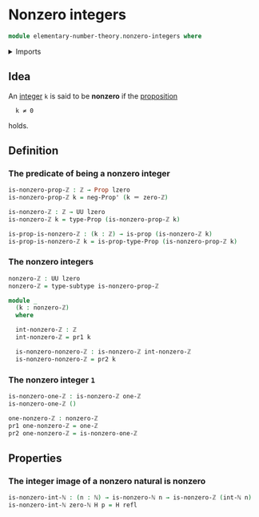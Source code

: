 # Nonzero integers

```agda
module elementary-number-theory.nonzero-integers where
```

<details><summary>Imports</summary>

```agda
open import elementary-number-theory.integers
open import elementary-number-theory.natural-numbers

open import foundation.coproduct-types
open import foundation.dependent-pair-types
open import foundation.identity-types
open import foundation.negation
open import foundation.propositions
open import foundation.subtypes
open import foundation.universe-levels
```

</details>

## Idea

An [integer](elementary-number-theory.integers.md) `k` is said to be **nonzero**
if the [proposition](foundation.propositions.md)

```text
  k ≠ 0
```

holds.

## Definition

### The predicate of being a nonzero integer

```agda
is-nonzero-prop-ℤ : ℤ → Prop lzero
is-nonzero-prop-ℤ k = neg-Prop' (k ＝ zero-ℤ)

is-nonzero-ℤ : ℤ → UU lzero
is-nonzero-ℤ k = type-Prop (is-nonzero-prop-ℤ k)

is-prop-is-nonzero-ℤ : (k : ℤ) → is-prop (is-nonzero-ℤ k)
is-prop-is-nonzero-ℤ k = is-prop-type-Prop (is-nonzero-prop-ℤ k)
```

### The nonzero integers

```agda
nonzero-ℤ : UU lzero
nonzero-ℤ = type-subtype is-nonzero-prop-ℤ

module _
  (k : nonzero-ℤ)
  where

  int-nonzero-ℤ : ℤ
  int-nonzero-ℤ = pr1 k

  is-nonzero-nonzero-ℤ : is-nonzero-ℤ int-nonzero-ℤ
  is-nonzero-nonzero-ℤ = pr2 k
```

### The nonzero integer `1`

```agda
is-nonzero-one-ℤ : is-nonzero-ℤ one-ℤ
is-nonzero-one-ℤ ()

one-nonzero-ℤ : nonzero-ℤ
pr1 one-nonzero-ℤ = one-ℤ
pr2 one-nonzero-ℤ = is-nonzero-one-ℤ
```

## Properties

### The integer image of a nonzero natural is nonzero

```agda
is-nonzero-int-ℕ : (n : ℕ) → is-nonzero-ℕ n → is-nonzero-ℤ (int-ℕ n)
is-nonzero-int-ℕ zero-ℕ H p = H refl
```
